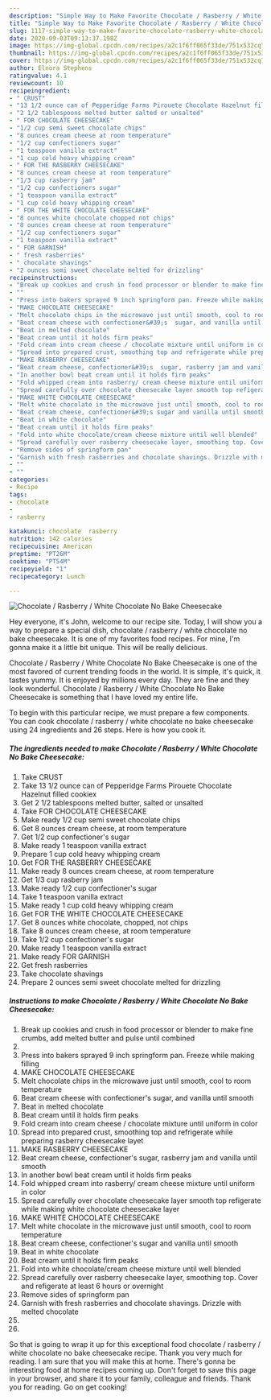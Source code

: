 ```yaml
---
description: "Simple Way to Make Favorite Chocolate / Rasberry / White Chocolate No Bake Cheesecake"
title: "Simple Way to Make Favorite Chocolate / Rasberry / White Chocolate No Bake Cheesecake"
slug: 1117-simple-way-to-make-favorite-chocolate-rasberry-white-chocolate-no-bake-cheesecake
date: 2020-09-03T09:13:37.198Z
image: https://img-global.cpcdn.com/recipes/a2c1f6ff065f33de/751x532cq70/chocolate-rasberry-white-chocolate-no-bake-cheesecake-recipe-main-photo.jpg
thumbnail: https://img-global.cpcdn.com/recipes/a2c1f6ff065f33de/751x532cq70/chocolate-rasberry-white-chocolate-no-bake-cheesecake-recipe-main-photo.jpg
cover: https://img-global.cpcdn.com/recipes/a2c1f6ff065f33de/751x532cq70/chocolate-rasberry-white-chocolate-no-bake-cheesecake-recipe-main-photo.jpg
author: Elnora Stephens
ratingvalue: 4.1
reviewcount: 10
recipeingredient:
- " CRUST"
- "13 1/2 ounce can of Pepperidge Farms Pirouete Chocolate Hazelnut filled cookiex"
- "2 1/2 tablespoons melted butter salted or unsalted"
- " FOR CHOCOLATE CHEESECAKE"
- "1/2 cup semi sweet chocolate chips"
- "8 ounces cream cheese at room temperature"
- "1/2 cup confectioners sugar"
- "1 teaspoon vanilla extract"
- "1 cup cold heavy whipping cream"
- " FOR THE RASBERRY CHEESECAKE"
- "8 ounces cream cheese at room temperature"
- "1/3 cup rasberry jam"
- "1/2 cup confectioners sugar"
- "1 teaspoon vanilla extract"
- "1 cup cold heavy whipping cream"
- " FOR THE WHITE CHOCOLATE CHEESECAKE"
- "8 ounces white chocolate chopped not chips"
- "8 ounces cream cheese at room temperature"
- "1/2 cup confectioners sugar"
- "1 teaspoon vanilla extract"
- " FOR GARNISH"
- " fresh rasberries"
- " chocolate shavings"
- "2 ounces semi sweet chocolate melted for drizzling"
recipeinstructions:
- "Break up cookies and crush in food processor or blender to make fine crumbs, add melted butter and pulse until combined"
- ""
- "Press into bakers sprayed 9 inch springform pan. Freeze while making filling"
- "MAKE CHOCOLATE CHEESECAKE"
- "Melt chocolate chips in the microwave just until smooth, cool to room temperature"
- "Beat cream cheese with confectioner&#39;s  sugar, and vanilla until smooth"
- "Beat in melted chocolate"
- "Beat cream until it holds firm peaks"
- "Fold cream into cream cheese / chocolate mixture until uniform in color"
- "Spread into prepared crust, smoothing top and refrigerate while preparing rasberry cheesecake layet"
- "MAKE RASBERRY CHEESECAKE"
- "Beat cream cheese, confectioner&#39;s  sugar, rasberry jam and vanilla until smooth"
- "In another bowl beat cream until it holds firm peaks"
- "Fold whipped cream into rasberry/ cream cheese mixture until uniform in color"
- "Spread carefully over chocolate cheesecake layer smooth top refigerate while making white chocolate cheesecake layer"
- "MAKE WHITE CHOCOLATE CHEESECAKE"
- "Melt white chocolate in the microwave just until smooth, cool to room temperature"
- "Beat cream cheese, confectioner&#39;s sugar and vanilla until smooth"
- "Beat in white chocolate"
- "Beat cream until it holds firm peaks"
- "Fold into white chocolate/cream cheese mixture until well blended"
- "Spread carefully over rasberry cheesecake layer, smoothing top. Cover and refigerate at least 6 hours or overnight"
- "Remove sides of springform pan"
- "Garnish with fresh rasberries and chocolate shavings. Drizzle with melted chocolate"
- ""
- ""
categories:
- Recipe
tags:
- chocolate
- 
- rasberry

katakunci: chocolate  rasberry 
nutrition: 142 calories
recipecuisine: American
preptime: "PT26M"
cooktime: "PT54M"
recipeyield: "1"
recipecategory: Lunch

---
```



![Chocolate / Rasberry / White Chocolate No Bake Cheesecake](https://img-global.cpcdn.com/recipes/a2c1f6ff065f33de/751x532cq70/chocolate-rasberry-white-chocolate-no-bake-cheesecake-recipe-main-photo.jpg)

Hey everyone, it's John, welcome to our recipe site. Today, I will show you a way to prepare a special dish, chocolate / rasberry / white chocolate no bake cheesecake. It is one of my favorites food recipes. For mine, I'm gonna make it a little bit unique. This will be really delicious.

Chocolate / Rasberry / White Chocolate No Bake Cheesecake is one of the most favored of current trending foods in the world. It is simple, it's quick, it tastes yummy. It is enjoyed by millions every day. They are fine and they look wonderful. Chocolate / Rasberry / White Chocolate No Bake Cheesecake is something that I have loved my entire life.




To begin with this particular recipe, we must prepare a few components. You can cook chocolate / rasberry / white chocolate no bake cheesecake using 24 ingredients and 26 steps. Here is how you cook it.

<!--inarticleads1-->

##### The ingredients needed to make Chocolate / Rasberry / White Chocolate No Bake Cheesecake:

1. Take  CRUST
1. Take 13 1/2 ounce can of Pepperidge Farms Pirouete Chocolate Hazelnut filled cookiex
1. Get 2 1/2 tablespoons melted butter, salted or unsalted
1. Take  FOR CHOCOLATE CHEESECAKE
1. Make ready 1/2 cup semi sweet chocolate chips
1. Get 8 ounces cream cheese, at room temperature
1. Get 1/2 cup confectioner&#39;s sugar
1. Make ready 1 teaspoon vanilla extract
1. Prepare 1 cup cold heavy whipping cream
1. Get  FOR THE RASBERRY CHEESECAKE
1. Make ready 8 ounces cream cheese, at room temperature
1. Get 1/3 cup rasberry jam
1. Make ready 1/2 cup confectioner&#39;s sugar
1. Take 1 teaspoon vanilla extract
1. Make ready 1 cup cold heavy whipping cream
1. Get  FOR THE WHITE CHOCOLATE CHEESECAKE
1. Get 8 ounces white chocolate, chopped, not chips
1. Take 8 ounces cream cheese, at room temperature
1. Take 1/2 cup confectioner&#39;s sugar
1. Make ready 1 teaspoon vanilla extract
1. Make ready  FOR GARNISH
1. Get  fresh rasberries
1. Take  chocolate shavings
1. Prepare 2 ounces semi sweet chocolate melted for drizzling




<!--inarticleads2-->

##### Instructions to make Chocolate / Rasberry / White Chocolate No Bake Cheesecake:

1. Break up cookies and crush in food processor or blender to make fine crumbs, add melted butter and pulse until combined
1. 
1. Press into bakers sprayed 9 inch springform pan. Freeze while making filling
1. MAKE CHOCOLATE CHEESECAKE
1. Melt chocolate chips in the microwave just until smooth, cool to room temperature
1. Beat cream cheese with confectioner&#39;s  sugar, and vanilla until smooth
1. Beat in melted chocolate
1. Beat cream until it holds firm peaks
1. Fold cream into cream cheese / chocolate mixture until uniform in color
1. Spread into prepared crust, smoothing top and refrigerate while preparing rasberry cheesecake layet
1. MAKE RASBERRY CHEESECAKE
1. Beat cream cheese, confectioner&#39;s  sugar, rasberry jam and vanilla until smooth
1. In another bowl beat cream until it holds firm peaks
1. Fold whipped cream into rasberry/ cream cheese mixture until uniform in color
1. Spread carefully over chocolate cheesecake layer smooth top refigerate while making white chocolate cheesecake layer
1. MAKE WHITE CHOCOLATE CHEESECAKE
1. Melt white chocolate in the microwave just until smooth, cool to room temperature
1. Beat cream cheese, confectioner&#39;s sugar and vanilla until smooth
1. Beat in white chocolate
1. Beat cream until it holds firm peaks
1. Fold into white chocolate/cream cheese mixture until well blended
1. Spread carefully over rasberry cheesecake layer, smoothing top. Cover and refigerate at least 6 hours or overnight
1. Remove sides of springform pan
1. Garnish with fresh rasberries and chocolate shavings. Drizzle with melted chocolate
1. 
1. 




So that is going to wrap it up for this exceptional food chocolate / rasberry / white chocolate no bake cheesecake recipe. Thank you very much for reading. I am sure that you will make this at home. There's gonna be interesting food at home recipes coming up. Don't forget to save this page in your browser, and share it to your family, colleague and friends. Thank you for reading. Go on get cooking!
